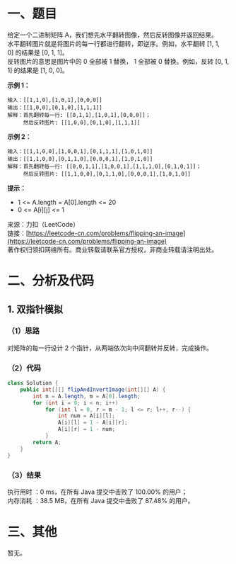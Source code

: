 # 一、题目
给定一个二进制矩阵 A，我们想先水平翻转图像，然后反转图像并返回结果。      
水平翻转图片就是将图片的每一行都进行翻转，即逆序。例如，水平翻转 [1, 1, 0] 的结果是 [0, 1, 1]。     
反转图片的意思是图片中的 0 全部被 1 替换， 1 全部被 0 替换。例如，反转 [0, 1, 1] 的结果是 [1, 0, 0]。     
      
**示例 1：**    
```
输入：[[1,1,0],[1,0,1],[0,0,0]]
输出：[[1,0,0],[0,1,0],[1,1,1]]
解释：首先翻转每一行: [[0,1,1],[1,0,1],[0,0,0]]；
     然后反转图片: [[1,0,0],[0,1,0],[1,1,1]]
```
**示例 2：**      
```
输入：[[1,1,0,0],[1,0,0,1],[0,1,1,1],[1,0,1,0]]
输出：[[1,1,0,0],[0,1,1,0],[0,0,0,1],[1,0,1,0]]
解释：首先翻转每一行: [[0,0,1,1],[1,0,0,1],[1,1,1,0],[0,1,0,1]]；
     然后反转图片: [[1,1,0,0],[0,1,1,0],[0,0,0,1],[1,0,1,0]]
```
**提示：**     
- 1 <= A.length = A[0].length <= 20
- 0 <= A[i][j] <= 1
      
来源：力扣（LeetCode）      
链接：[https://leetcode-cn.com/problems/flipping-an-image](https://leetcode-cn.com/problems/flipping-an-image)      
著作权归领扣网络所有。商业转载请联系官方授权，非商业转载请注明出处。      
# 二、分析及代码    
## 1. 双指针模拟
### （1）思路
对矩阵的每一行设计 2 个指针，从两端依次向中间翻转并反转，完成操作。      
### （2）代码
```java
class Solution {
    public int[][] flipAndInvertImage(int[][] A) {
        int n = A.length, m = A[0].length;
        for (int i = 0; i < n; i++)
            for (int l = 0, r = m - 1; l <= r; l++, r--) {
                int num = A[i][l];
                A[i][l] = 1 - A[i][r];
                A[i][r] = 1 - num;                
            }
        return A;
    }
}
```
### （3）结果
执行用时 ：0 ms，在所有 Java 提交中击败了 100.00% 的用户；    
内存消耗 ：38.5 MB，在所有 Java 提交中击败了 87.48% 的用户。      
# 三、其他
暂无。  
